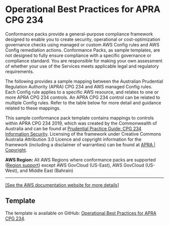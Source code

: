 # Operational Best Practices for APRA CPG 234<a name="operational-best-practices-for-apra_cpg_234"></a>

Conformance packs provide a general\-purpose compliance framework designed to enable you to create security, operational or cost\-optimization governance checks using managed or custom AWS Config rules and AWS Config remediation actions\. Conformance Packs, as sample templates, are not designed to fully ensure compliance with a specific governance or compliance standard\. You are responsible for making your own assessment of whether your use of the Services meets applicable legal and regulatory requirements\.

The following provides a sample mapping between the Australian Prudential Regulation Authority \(APRA\) CPG 234 and AWS managed Config rules\. Each Config rule applies to a specific AWS resource, and relates to one or more APRA CPG 234 controls\. An APRA CPG 234 control can be related to multiple Config rules\. Refer to the table below for more detail and guidance related to these mappings\.

This sample conformance pack template contains mappings to controls within APRA CPG 234 2019, which was created by the Commonwealth of Australia and can be found at [Prudential Practice Guide: CPG 234 Information Security](https://www.apra.gov.au/sites/default/files/cpg_234_information_security_june_2019_1.pdf)\. Licensing of the framework under Creative Commons Australia Attribution 3\.0 Licence and copyright information for the framework \(including a disclaimer of warranties\) can be found at [APRA \| Copyright](https://www.apra.gov.au/copyright)\.

**AWS Region:** All AWS Regions where conformance packs are supported \([Region support](https://docs.aws.amazon.com/config/latest/developerguide/conformance-packs.html#conformance-packs-regions)\) except AWS GovCloud \(US\-East\), AWS GovCloud \(US\-West\), and Middle East \(Bahrain\)


****  
[\[See the AWS documentation website for more details\]](http://docs.aws.amazon.com/config/latest/developerguide/operational-best-practices-for-apra_cpg_234.html)

## Template<a name="apra_cpg_234-conformance-pack-sample"></a>

The template is available on GitHub: [Operational Best Practices for APRA CPG 234](https://github.com/awslabs/aws-config-rules/blob/master/aws-config-conformance-packs/Operational-Best-Practices-for-APRA-CPG-234.yaml)\.